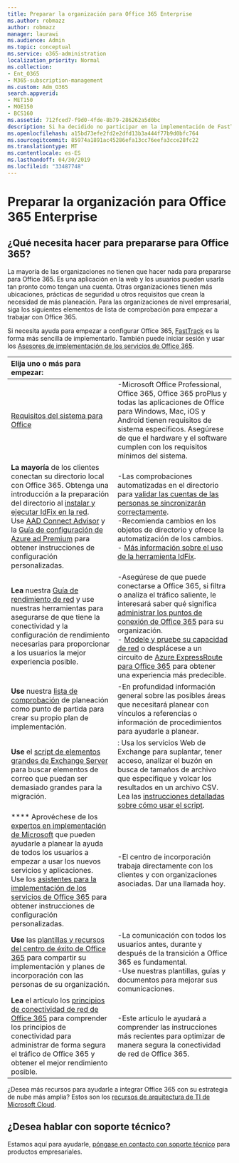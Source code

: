 ```yaml
---
title: Preparar la organización para Office 365 Enterprise
ms.author: robmazz
author: robmazz
manager: laurawi
ms.audience: Admin
ms.topic: conceptual
ms.service: o365-administration
localization_priority: Normal
ms.collection:
- Ent_O365
- M365-subscription-management
ms.custom: Adm_O365
search.appverid:
- MET150
- MOE150
- BCS160
ms.assetid: 712fced7-f9d0-4fde-8b79-286262a5d0bc
description: Si ha decidido no participar en la implementación de FastTrack y no encuentra lo que necesita en nuestros pasos de implementación básicos, este es el punto de partida.
ms.openlocfilehash: a15bd73efe2fd2e2dfd13b3a444f77b9d0bfc764
ms.sourcegitcommit: 85974a1891ac45286efa13cc76eefa3cce28fc22
ms.translationtype: MT
ms.contentlocale: es-ES
ms.lasthandoff: 04/30/2019
ms.locfileid: "33487748"
---
```

# <a name="get-your-organization-ready-for-office-365-enterprise"></a>Preparar la organización para Office 365 Enterprise

## <a name="what-do-you-need-to-do-to-get-ready-for-office-365"></a>¿Qué necesita hacer para prepararse para Office 365?

La mayoría de las organizaciones no tienen que hacer nada para prepararse para Office 365. Es una aplicación en la web y los usuarios pueden usarla tan pronto como tengan una cuenta. Otras organizaciones tienen más ubicaciones, prácticas de seguridad u otros requisitos que crean la necesidad de más planeación. Para las organizaciones de nivel empresarial, siga los siguientes elementos de lista de comprobación para empezar a trabajar con Office 365.
  
Si necesita ayuda para empezar a configurar Office 365, [FastTrack](https://fasttrack.microsoft.com/office) es la forma más sencilla de implementarlo. También puede iniciar sesión y usar los [Asesores de implementación de los servicios de Office 365](deployment-advisors-for-office-365.md).
  
|**Elija uno o más para empezar:**||
|:-----|:-----|
| [Requisitos del sistema para Office](https://products.office.com/office-system-requirements) |-Microsoft Office Professional, Office 365, Office 365 proPlus y todas las aplicaciones de Office para Windows, Mac, iOS y Android tienen requisitos de sistema específicos. Asegúrese de que el hardware y el software cumplen con los requisitos mínimos del sistema.|
|**La mayoría** de los clientes conectan su directorio local con Office 365. Obtenga una introducción a la preparación del directorio al [instalar y ejecutar IdFix en la red](https://www.microsoft.com/download/details.aspx?id=36832). <br> Use [AAD Connect Advisor](https://aka.ms/aadconnectpwsync) y la [Guía de configuración de Azure ad Premium](https://aka.ms/aadpguidance) para obtener instrucciones de configuración personalizadas. <br> |-Las comprobaciones automatizadas en el directorio para [validar las cuentas de las personas se sincronizarán correctamente](https://support.office.com/article/Prepare-to-provision-users-through-directory-synchronization-to-Office-365-01920974-9e6f-4331-a370-13aea4e82b3e). <br> -Recomienda cambios en los objetos de directorio y ofrece la automatización de los cambios. <br> - [Más información sobre el uso de la herramienta IdFix](prepare-directory-attributes-for-synch-with-idfix.md). |
|**Lea** nuestra [Guía de rendimiento de red](https://aka.ms/tune) y use nuestras herramientas para asegurarse de que tiene la conectividad y la configuración de rendimiento necesarias para proporcionar a los usuarios la mejor experiencia posible.  <br> | -Asegúrese de que puede conectarse a Office 365, si filtra o analiza el tráfico saliente, le interesará saber qué significa [administrar los puntos de conexión de Office 365](https://support.office.com/article/Managing-Office-365-endpoints-99cab9d4-ef59-4207-9f2b-3728eb46bf9a) para su organización.  <br>  - [Modele y pruebe su capacidad de red](https://support.office.com/article/Network-and-migration-planning-for-Office-365-f5ee6c33-bcd7-4b0b-b0f8-dc1d9fb8d132) o desplácese a un circuito de [Azure ExpressRoute para Office 365](https://support.office.com/article/Azure-ExpressRoute-for-Office-365-6d2534a2-c19c-4a99-be5e-33a0cee5d3bd) para obtener una experiencia más predecible.   |
|**Use** nuestra [lista de comprobación](https://support.office.com/article/Deployment-planning-checklist-for-Office-365-5fa4f6ef-35ad-4840-91c1-4834df3df5a0) de planeación como punto de partida para crear su propio plan de implementación.  <br> | -En profundidad información general sobre las posibles áreas que necesitará planear con vínculos a referencias o información de procedimientos para ayudarle a planear. |
|**Use** el [script de elementos grandes de Exchange Server](https://gallery.technet.microsoft.com/Exchange-Server-Large-Item-b9546cc6) para buscar elementos de correo que puedan ser demasiado grandes para la migración.  <br> | : Usa los servicios Web de Exchange para suplantar, tener acceso, analizar el buzón en busca de tamaños de archivo que especifique y volcar los resultados en un archivo CSV. Lea las [instrucciones detalladas sobre cómo usar el script](https://blogs.technet.com/b/mikehall/archive/2013/06/27/large-mail-item-script.aspx). |
|**** Aprovéchese de los [expertos en implementación de Microsoft](https://go.microsoft.com/fwlink/?LinkId=517115) que pueden ayudarle a planear la ayuda de todos los usuarios a empezar a usar los nuevos servicios y aplicaciones.  <br> Use los [asistentes para la implementación de los servicios de Office 365](https://support.office.com/article/Deployment-wizards-for-Office-365-services-165f46e8-3533-4d76-be57-97f81ebd40f2) para obtener instrucciones de configuración personalizadas.  <br> | -El centro de incorporación trabaja directamente con los clientes y con organizaciones asociadas. Dar una llamada hoy. |
|**Use** las [plantillas y recursos del centro de éxito de Office 365](https://www.microsoft.com/fasttrack/resources) para compartir su implementación y planes de incorporación con las personas de su organización.  <br> | -La comunicación con todos los usuarios antes, durante y después de la transición a Office 365 es fundamental.  <br> -Use nuestras plantillas, guías y documentos para mejorar sus comunicaciones. |
|**Lea** el artículo los [principios de conectividad de red de Office 365](https://aka.ms/o365networkingprinciples) para comprender los principios de conectividad para administrar de forma segura el tráfico de Office 365 y obtener el mejor rendimiento posible.  <br> | -Este artículo le ayudará a comprender las instrucciones más recientes para optimizar de manera segura la conectividad de red de Office 365. |
   
¿Desea más recursos para ayudarle a integrar Office 365 con su estrategia de nube más amplia? Estos son los [recursos de arquitectura de TI de Microsoft Cloud](https://docs.microsoft.com/en-us/office365/enterprise/microsoft-cloud-it-architecture-resources).
  
## <a name="want-to-talk-with-support"></a>¿Desea hablar con soporte técnico?

Estamos aquí para ayudarle, [póngase en contacto con soporte técnico](https://support.office.com/article/32a17ca7-6fa0-4870-8a8d-e25ba4ccfd4b) para productos empresariales.
